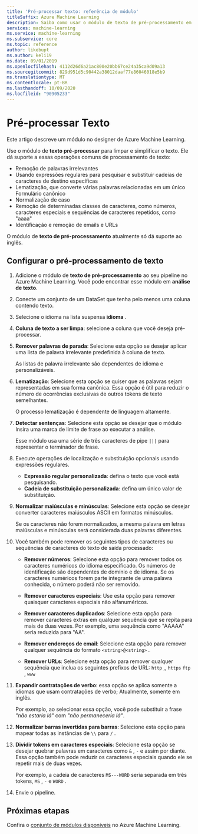 ```yaml
---
title: 'Pré-processar texto: referência de módulo'
titleSuffix: Azure Machine Learning
description: Saiba como usar o módulo de texto de pré-processamento em Azure Machine Learning para limpar e simplificar o texto.
services: machine-learning
ms.service: machine-learning
ms.subservice: core
ms.topic: reference
author: likebupt
ms.author: keli19
ms.date: 09/01/2019
ms.openlocfilehash: 4112d26d6a21ac800e20bb67ce24a35ca9d09a13
ms.sourcegitcommit: 829d951d5c90442a38012daaf77e86046018e5b9
ms.translationtype: MT
ms.contentlocale: pt-BR
ms.lasthandoff: 10/09/2020
ms.locfileid: "90905233"
---
```

# <a name="preprocess-text"></a>Pré-processar Texto

Este artigo descreve um módulo no designer de Azure Machine Learning.

Use o módulo de **texto pré-processar** para limpar e simplificar o texto. Ele dá suporte a essas operações comuns de processamento de texto:

* Remoção de palavras irrelevantes
* Usando expressões regulares para pesquisar e substituir cadeias de caracteres de destino específicas
* Lematização, que converte várias palavras relacionadas em um único Formulário canônico
* Normalização de caso
* Remoção de determinadas classes de caracteres, como números, caracteres especiais e sequências de caracteres repetidos, como "aaaa"
* Identificação e remoção de emails e URLs

O módulo de **texto de pré-processamento** atualmente só dá suporte ao inglês.

## <a name="configure-text-preprocessing"></a>Configurar o pré-processamento de texto  

1.  Adicione o módulo de **texto de pré-processamento** ao seu pipeline no Azure Machine Learning. Você pode encontrar esse módulo em **análise de texto**.

1. Conecte um conjunto de um DataSet que tenha pelo menos uma coluna contendo texto.

1. Selecione o idioma na lista suspensa **idioma** .

1. **Coluna de texto a ser limpa**: selecione a coluna que você deseja pré-processar.

1. **Remover palavras de parada**: Selecione esta opção se desejar aplicar uma lista de palavra irrelevante predefinida à coluna de texto. 

    As listas de palavra irrelevante são dependentes de idioma e personalizáveis.

1. **Lematização**: Selecione esta opção se quiser que as palavras sejam representadas em sua forma canônica. Essa opção é útil para reduzir o número de ocorrências exclusivas de outros tokens de texto semelhantes.

    O processo lematização é dependente de linguagem altamente.

1. **Detectar sentenças**: Selecione esta opção se desejar que o módulo Insira uma marca de limite de frase ao executar a análise.

    Esse módulo usa uma série de três caracteres de pipe `|||` para representar o terminador de frase.

1. Execute operações de localização e substituição opcionais usando expressões regulares.

    * **Expressão regular personalizada**: defina o texto que você está pesquisando.
    * **Cadeia de substituição personalizada**: defina um único valor de substituição.

1. **Normalizar maiúsculas e minúsculas**: Selecione esta opção se desejar converter caracteres maiúsculos ASCII em formatos minúsculos.

    Se os caracteres não forem normalizados, a mesma palavra em letras maiúsculas e minúsculas será considerada duas palavras diferentes.

1. Você também pode remover os seguintes tipos de caracteres ou sequências de caracteres do texto de saída processado:

    * **Remover números**: Selecione esta opção para remover todos os caracteres numéricos do idioma especificado. Os números de identificação são dependentes de domínio e de idioma. Se os caracteres numéricos forem parte integrante de uma palavra conhecida, o número poderá não ser removido.
    
    * **Remover caracteres especiais**: Use esta opção para remover quaisquer caracteres especiais não alfanuméricos.
    
    * **Remover caracteres duplicados**: Selecione esta opção para remover caracteres extras em qualquer sequência que se repita para mais de duas vezes. Por exemplo, uma sequência como "AAAAA" seria reduzida para "AA".
    
    * **Remover endereços de email**: Selecione esta opção para remover qualquer sequência do formato `<string>@<string>` .  
    * **Remover URLs**: Selecione esta opção para remover qualquer sequência que inclua os seguintes prefixos de URL: `http` ,, `https` `ftp` , `www`
    
1. **Expandir contratações de verbo**: essa opção se aplica somente a idiomas que usam contratações de verbo; Atualmente, somente em inglês. 

    Por exemplo, ao selecionar essa opção, você pode substituir a frase *"não estaria lá"* com *"não permaneceria lá"*.

1. **Normalizar barras invertidas para barras**: Selecione esta opção para mapear todas as instâncias de `\\` para `/` .

1. **Dividir tokens em caracteres especiais**: Selecione esta opção se desejar quebrar palavras em caracteres como `&` , `-` e assim por diante. Essa opção também pode reduzir os caracteres especiais quando ele se repetir mais de duas vezes. 

    Por exemplo, a cadeia de caracteres `MS---WORD` seria separada em três tokens, `MS` , `-` e `WORD` .

1. Envie o pipeline.

## <a name="next-steps"></a>Próximas etapas

Confira o [conjunto de módulos disponíveis](module-reference.md) no Azure Machine Learning. 